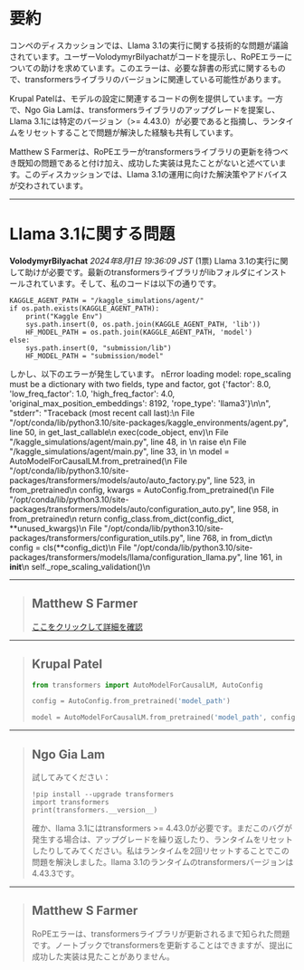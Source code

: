 # 要約 
コンペのディスカッションでは、Llama 3.1の実行に関する技術的な問題が議論されています。ユーザーVolodymyrBilyachatがコードを提示し、RoPEエラーについての助けを求めています。このエラーは、必要な辞書の形式に関するもので、transformersライブラリのバージョンに関連している可能性があります。

Krupal Patelは、モデルの設定に関連するコードの例を提供しています。一方で、Ngo Gia Lamは、transformersライブラリのアップグレードを提案し、Llama 3.1には特定のバージョン（>= 4.43.0）が必要であると指摘し、ランタイムをリセットすることで問題が解決した経験も共有しています。

Matthew S Farmerは、RoPEエラーがtransformersライブラリの更新を待つべき既知の問題であると付け加え、成功した実装は見たことがないと述べています。このディスカッションでは、Llama 3.1の運用に向けた解決策やアドバイスが交わされています。

---
# Llama 3.1に関する問題
**VolodymyrBilyachat** *2024年8月1日 19:36:09 JST* (1票)
Llama 3.1の実行に関して助けが必要です。最新のtransformersライブラリがlibフォルダにインストールされています。そして、私のコードは以下の通りです。
```
KAGGLE_AGENT_PATH = "/kaggle_simulations/agent/"
if os.path.exists(KAGGLE_AGENT_PATH):
    print("Kaggle Env")
    sys.path.insert(0, os.path.join(KAGGLE_AGENT_PATH, 'lib'))
    HF_MODEL_PATH = os.path.join(KAGGLE_AGENT_PATH, 'model')
else:
    sys.path.insert(0, "submission/lib")
    HF_MODEL_PATH = "submission/model"
```
しかし、以下のエラーが発生しています。
nError loading model: rope_scaling must be a dictionary with two fields, type and factor, got {'factor': 8.0, 'low_freq_factor': 1.0, 'high_freq_factor': 4.0, 'original_max_position_embeddings': 8192, 'rope_type': 'llama3'}\n\n", "stderr": "Traceback (most recent call last):\n  File \"/opt/conda/lib/python3.10/site-packages/kaggle_environments/agent.py\", line 50, in get_last_callable\n    exec(code_object, env)\n  File \"/kaggle_simulations/agent/main.py\", line 48, in <module>\n    raise e\n  File \"/kaggle_simulations/agent/main.py\", line 33, in <module>\n    model = AutoModelForCausalLM.from_pretrained(\n  File \"/opt/conda/lib/python3.10/site-packages/transformers/models/auto/auto_factory.py\", line 523, in from_pretrained\n    config, kwargs = AutoConfig.from_pretrained(\n  File \"/opt/conda/lib/python3.10/site-packages/transformers/models/auto/configuration_auto.py\", line 958, in from_pretrained\n    return config_class.from_dict(config_dict, **unused_kwargs)\n  File \"/opt/conda/lib/python3.10/site-packages/transformers/configuration_utils.py\", line 768, in from_dict\n    config = cls(**config_dict)\n  File \"/opt/conda/lib/python3.10/site-packages/transformers/models/llama/configuration_llama.py\", line 161, in __init__\n    self._rope_scaling_validation()\n

---
> ## Matthew S Farmer
> 
> [ここをクリックして詳細を確認](https://www.kaggle.com/competitions/llm-20-questions/discussion/523619)
> 
> 
---
> ## Krupal Patel
> 
> ```python
> from transformers import AutoModelForCausalLM, AutoConfig
> 
> config = AutoConfig.from_pretrained('model_path')
> 
> model = AutoModelForCausalLM.from_pretrained('model_path', config=config)
> ```
> 
---
> ## Ngo Gia Lam
> 
> 試してみてください：
> ```
> !pip install --upgrade transformers
> import transformers
> print(transformers.__version__)
> ```
> 確か、llama 3.1にはtransformers >= 4.43.0が必要です。まだこのバグが発生する場合は、アップグレードを繰り返したり、ランタイムをリセットしたりしてみてください。私はランタイムを2回リセットすることでこの問題を解決しました。llama 3.1のランタイムのtransformersバージョンは4.43.3です。
> 
---
> ## Matthew S Farmer
> 
> RoPEエラーは、transformersライブラリが更新されるまで知られた問題です。ノートブックでtransformersを更新することはできますが、提出に成功した実装は見たことがありません。
